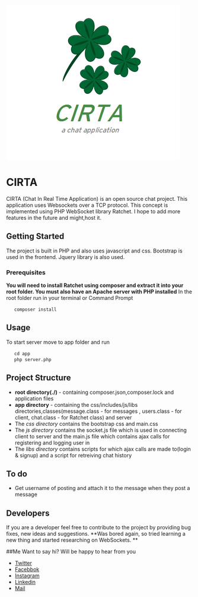 ![CIRTA](https://github.com/asadadams/CIRTA/blob/master/logo.png)

# CIRTA 
CIRTA (Chat In Real Time Application) is an open source chat project. This application uses Websockets over a TCP protocol. This concept is implemented using PHP WebSocket library Ratchet. I hope to add more features in the future and might,host it.

## Getting Started

The project is built in PHP and also uses javascript and css. Bootstrap is used in the frontend. Jquery library is also used. 

### Prerequisites
**You will need to install Ratchet using composer and extract it into your root folder. You must also have an Apache server with PHP installed** In the root folder run in your terminal or Command Prompt

```
   composer install 

```

## Usage
To start server move to app folder and run 

```
   cd app
   php server.php

```

## Project Structure
 * **root directory(./)** - containing composer.json,composer.lock and application files
 * **app directory** - containing the css/includes/js/libs directories,classes(message.class - for messages , users.class - for client, chat.class - for Ratchet class) and server
 *  The *css directory* contains the bootstrap css and main.css
 *  The *js directory* contains the socket.js file which is used in connecting client to server and the main.js file which contains ajax calls for registering and logging user in
 *  The *libs directory* contains scripts for which ajax calls are made to(login & signup) and a script for retreiving chat history

## To do
* Get username of posting and attach it to the message when they post a message


## Developers
If you are a developer feel free to contribute to the project by providing bug fixes, new ideas and suggestions. 
**Was bored again, so tried learning a new thing and started researching on WebSockets. **

##Me
Want to say hi? Will be happy to hear from you
* [Twitter](http:///www.twitter.com/asadadams)
* [Facebbok](http://www.facebook.com/asad.adams)
* [Instagram](http://www.instagram.com/asadadams)
* [Linkedin](http://www.linkedin.com/in/asad-adams-7548a4104/)
* [Mail](clarkpeace.adams@gmail.com)